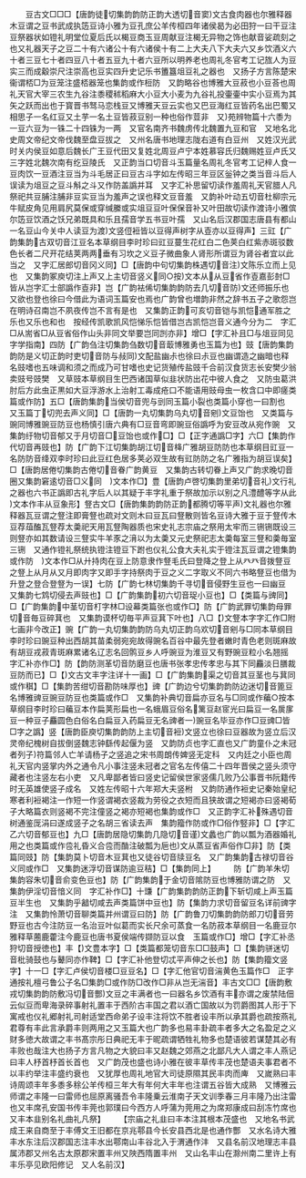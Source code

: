 <!-- { "loadSidebar": true } -->
　　豆古文□□□【唐韵徒切集韵韵防正韵大透切音窦文古食肉器也尔雅释器木豆谓之豆书武成执笾豆诗小雅为豆孔庶公羊传桓四年诸侯曷为必田狩一曰干豆注豆祭器状如镫礼明堂位夏后氏以楬豆商玉豆周献豆注楬无异物之饰也献音娑疏刻之也又礼器天子之豆二十有六诸公十有六诸侯十有二上大夫八下大夫六又乡饮酒义六十者三豆七十者四豆八十者五豆九十者六豆所以明养老也周礼冬官考工记旊人为豆实三而成觳崇尺注崇高也豆实四升史记乐书簠簋俎豆礼之器也　又扬子方言陈楚宋衞谓桮□为豆笼注盛桮器笼也集韵或作梪防　又韵略谷也博雅大豆菽也小豆荅也周礼天官大宰三农生九谷注黍稷秫稻麻大小豆大小麦为九谷礼投壷壷中实小豆焉为其矢之跃而出也于寳晋书驽马恋栈豆又博雅天豆云实也又巴豆海红豆皆药名出巴蜀又相思子一名红豆又土芋一名土豆皆菽豆别一种也俗作荳非　又苑辨物篇十六黍为一豆六豆为一铢二十四铢为一两　又官名南齐书魏虏传北魏置九豆和官　又地名北史周文帝纪文帝伐魏至盘豆拔之　又州名唐书地理志陇右道有白豆州　又姓汉光武时关内侯豆如意后魏长广王豆代田又复姓北周豆卢宁本姓慕容氏归魏赐姓豆卢氏又三字姓北魏次南有纥豆陵氏　又正韵当口切音斗玉篇量名周礼冬官考工记梓人食一豆肉饮一豆酒注豆当为斗毛居正曰豆古斗字如左传昭三年豆区釡钟之类当音斗后人误读为俎豆之豆斗斛之斗又作防盖譌并耳　又字汇补思留切读作羞周礼天官腊人凡祭祀共豆脯注脯非豆实豆当为羞声之误也释文豆音羞　又韵补叶动五切音杜柳宗元牛赋皮角见用肩尻莫保或穿缄縢或实俎豆豆叶保保音补又叶田故切读作渡诗小雅傧尔笾豆饮酒之饫兄弟既具和乐且孺音学五书豆叶孺　又山名后汉郡国志唐县有都山一名豆山今关中人读豆为渡文竖侸裋皆以豆得声树字从壴亦以豆得声】三豇【广韵集韵古双切音江豆名本草纲目李时珍曰豇豆蔓生花红白二色荚白红紫赤斑驳数色长者二尺开花结荚两两垂有习坎之义豆子微曲象人肾形所谓豆为肾谷者宜以此当之　又字汇居郎切音冈义同】□【唐韵中句切集韵株遇切音注文陈乐立而上见也　又集韵冢庾切注上声又上主切音竖义同○按文本从从豆省作壴嘉彭尌□皆从岂字汇士部譌作壴非】岂【广韵袪俙切集韵韵防去几切音防文还师振乐也又欲也登也徐曰今借此为语词玉篇安也焉也广韵曾也増韵非然之辞书五子之歌怨岂在明诗召南岂不夙夜传岂不言有是也　又集韵正韵可亥切音铠与凯恺通军胜之乐也又乐也和也　按经传凯歌凯风恺悌乐恺皆借岂古凯恺岂音义通今分为二　字汇□从耑省□从豆省俗作山头非同文举要岂同剀亦非】增□【字汇补且□与俎豆同见字学指南】四防【广韵刍注切集韵刍数切音菆博雅勇也玉篇为也】豉【唐韵集韵韵防是义切正韵时吏切音防与敊同文配盐幽尗也徐曰尗豆也幽谓造之幽暗也释名豉嗜也五味调和须之而成乃可甘嗜也史记货殖传盐豉千合前汉食货志长安樊少翁卖豉号豉樊　又草豉本草纲目生巴西诸国草似韭状防出花中彼人食之　又防虫葛洪肘后方此虫正黒如大豆浮游水上治射工毒成疮口不能语用豉母虫一枚含口中即瘥类篇或作防】五□【唐韵集韵当侯切音兜与剅同玉篇小裂也类篇小穿也一曰割也　又玉篇丁切兜去声义同】□【唐韵一丸切集韵乌丸切音剜文豆饴也　又类篇与豌同博雅豌豆防豆也杨慎引唐六典有□豆音弯即豌豆俗譌呼为安豆改从宛作豌　又集韵纡物切音郁又于月切音□豆饴也或作□】□【正字通譌□字】六□【集韵作代切音再豉也】防【广韵下江切集韵胡江切音栙广雅胡豆防防也本草纲目豇豆一名防防音绛双李时珍曰此豆红色居多荚必双生故有豇防防之名广雅指为胡豆误矣】□【唐韵居倦切集韵古倦切音眷广韵黄豆　又集韵古转切眷上声又广韵求晚切音圈又集韵窘逺切音□义同　文本作□】豊【唐韵卢啓切集韵里弟切音礼文行礼之器也六书正譌即古礼字后人以其疑于丰字礼重于祭故加示以别之凡澧醴等字从此　文本作丰从豆象形】豋古文□【唐韵集韵韵防正韵都腾切等平声文礼器也尔雅释器瓦豆谓之豋注即膏豋也疏对文则木曰豆瓦曰豋散则皆名豆诗大雅于豆于豋传木豆荐葅醢瓦豋荐太羮祀天用瓦豋陶器质也宋史礼志宗庙之祭用太牢而三铏铏既设三则豋亦如其数请设三豋实牛羊豕之湇以为太羮又元史祭祀志太羮每室三豋和羮毎室三铏　又通作镫礼祭统执镫注镫豆下跗也仪礼公食大夫礼实于镫注瓦豆谓之镫集韵或作防　文本作□从廾持肉在豆上防意隶作豋毛氏曰登降之登上从癶癶音拨豋豆之豋上从月从又月即肉字又即手字持祭肉于豆之义二字取义不同六书略豋豆也借为升登之登合登豋为一误】七防【广韵七林切集韵千寻切音侵野生豆也一曰幽豆　又集韵七鸩切侵去声豉也】□【广韵集韵初六切音珿小豆也】□【类篇与豍同】□【广韵集韵中茎切音朾字林□设幕类篇张也或作□】防【广韵武罪切集韵母罪切音毎豆碎萁也　又集韵谟杯切毎平声豆萁下叶也】八□【文豋本字字汇作□附七画非今改正】豌【广韵一丸切集韵韵防乌丸切正韵乌欢切音剜与□同本草纲目李时珍曰豌豆种出西胡其苗柔弱宛宛故得豌名百谷中最先登者嫩时青色老则斑麻故有胡豆戎菽青斑麻累诸名辽志名回鹘豆乡人呼豌豆为淮豆又有野豌豆粒小名翘摇　字汇补亦作□】防【韵防测革切音防磨豆也唐书张孝忠传孝忠与其下同麤淡日膳裁豆防而已】□【文古文丰字注详十一画】□【广韵集韵渠之切音其豆茎也与萁同或作稘】□【集韵苦绀切音勘防味厚也】豍【广韵边兮切集韵韵防边迷切音篦豆名博雅豍豆豌豆防豆也类篇或作□　又集韵补典切音扁亦豆名与□同或作藊○按本草纲目李时珍曰藊豆本作扁荚形扁也一名蛾眉豆俗名篱豆赵宧光曰扁豆一名扊扅豆一种豆子麤圆色白俗名白扁豆入药扁豆无名豍者一豌豆名毕豆亦作□豆豍□皆□字之譌】竖【唐韵臣庾切集韵韵防上主切音裋文竖立也徐曰豆器故为竖立后汉灵帝纪槐树自拔倒竖魏志钟繇传起偃为竖　又韵防贞也字汇直也又广韵童仆之未冠者列子符篇邻人亡羊请杨子之竖追之宋书周朗传婢竖无定科　又内廷之小臣也周礼天官内竖掌内外之通令凡小事注竖未冠者之官名左传僖二十四年晋侯之竖头须守藏者也注竖左右小吏　又凡卑鄙者皆曰竖史记留侯世家竖儒几败乃公事晋书阮籍传时无英雄使竖子成名　又姓左传昭十六年郑大夫竖柎　又韵防通作裋史记秦始皇纪寒者利裋褐注一作短一作竖谓褐衣竖裁为劳役之衣短而且狭故谓之短褐亦曰竖褐荀子大略篇衣则竖褐不完注僮竖之褐亦短褐也集韵或作□　又正韵字汇补殊遇切音树通鉴厐涓曰遂成竖子之名胡三省读去声　集韵籀作防或作□俗作竪非】□【字汇乙六切音郁豆也】九□【唐韵居隐切集韵几隐切音谨文蠡也广韵以瓢为酒器婚礼用之也类篇或作卺礼昏义合卺而酳注破瓢为巵也文从蒸豆省声俗作□非】防【类篇同豉】防【集韵莫卜切音木豆萁也又徒谷切音牍豆名　又广韵集韵古禄切音谷义同或作□　又集韵迷浮切音谋防逾豆秸】□【集韵同上】
　　防【广韵羊朱切集韵容朱切音俞变色豆也】防【广韵集韵于金切音隂防豆也博雅防谓之防　又集韵伊淫切音愔义同　字汇补作□】十豏【广韵集韵韵防正韵下斩切咸上声玉篇豆半生也　又集韵乎韽切咸去声类篇饼中豆也】防【集韵力求切音留豆名详前豍字注　又集韵怜萧切音聊类篇并州谓豆曰防】防【广韵鲁刀切集韵韵防郎刀切音劳野豆也古今注防豆一名治豆叶似葛而实长尺余可蒸食一名防菽本草纲目一名鹿豆尔雅释草蔨鹿藿注今鹿豆也唐书夏侯端传撷防豆以食　玉篇或作□】增□【字汇补丞狩切音授徳也】丰【文豊本字】□【类篇都笼切音东□□鼓声】□【集韵骈迷切音枇骑鼓也与鼙同亦作鞞】□【字汇补他登切忒平声伸之长也】防【集韵籀文竖字】十一□【字汇卢侯切音楼□豆豆名】□【字汇他官切音湍黄色玉篇作□　正字通按礼檀弓鲁公子名□集韵□或作防□改作□非从岂无湍音】丰古文□□【唐韵敷戎切集韵韵防敷冯切音酆文豆之丰满者也一曰器名乡饮酒有丰亦谓之废禁陆佃云似豆而卑海录碎事射礼置丰于西阶古丰国之君以酒亡国故以为罚爵图其人形于下寓戒也仪礼郷射礼司射适堂西命弟子设丰注将饮不胜者设丰所以承其爵也疏按燕礼君尊有丰此言承爵丰则两用之又玉篇大也广韵多也易丰卦疏丰者多大之名盈足之义财多徳大故谓之丰书髙宗彤日典祀无丰于昵疏谓牺牲礼物多也楚语彼若谋楚其必有丰败也哉注大也扬子方言凡物之大貌曰丰又赵魏之郊燕之北鄙凡大人谓之丰人燕记曰丰人杼首杼首长首也　又广韵茂也盛也诗小雅在彼丰草传丰茂也楚语夫事君者不以丰约举注丰盛约衰也　又犹厚也周礼地官大司徒原隰其民丰肉而庳　又嵗熟曰丰诗周颂丰年多黍多稌公羊传桓三年大有年何大丰年也注谓五谷皆大成熟　又博雅云师谓之丰隆一曰雷师也屈原离骚吾令丰隆乗云淮南子天文训季春三月丰隆乃出注雷也又丰席孔安国书传丰莞也郭璞曰今西方人呼蒲为莞用之为席郑康成曰刮冻竹席也　又丰本韭别名礼曲礼凡祭】
　　【宗庙之礼韭曰丰本注其根本茂盛也　又地名书武成王来自商至于丰傅文王旧都在京兆鄠县今长安县西北是也通作酆　又水名诗大雅丰水东注后汉郡国志注丰水出鄠南山丰谷北入于渭通作沣　又县名前汉地理志丰县属沛郡又州名古太原郡宋置丰州又陜西隋置丰州　又山名丰山在滁州南二里许上有丰乐亭见欧阳修记　又人名前汉】
